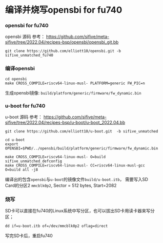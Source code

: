 # 编译并烧写opensbi for fu740

### opensbi for fu740
opensbi 源码
参考：
https://github.com/sifive/meta-sifive/tree/2022.04/recipes-bsp/opensbi/opensbi_git.bb

```
git clone https://github.com/elliott10/opensbi.git -b sifive_unmatched_fu740
```
### 编译opensbi
```
cd opensbi
make CROSS_COMPILE=riscv64-linux-musl- PLATFORM=generic FW_PIC=n
```
生成opensbi镜像: `build/platform/generic/firmware/fw_dynamic.bin`

### u-boot for fu740
u-boot 源码
参考：
https://github.com/sifive/meta-sifive/tree/2022.04/recipes-bsp/u-boot/u-boot_2022.04.bb
```
git clone https://github.com/elliott10/u-boot.git  -b sifive_unmatched

cd u-boot
export OPENSBI=$PWD/../opensbi/build/platform/generic/firmware/fw_dynamic.bin

make CROSS_COMPILE=riscv64-linux-musl- O=build sifive_unmatched_defconfig
make CROSS_COMPILE=riscv64-linux-musl- CC=riscv64-linux-musl-gcc O=build all -j8 
```
编译出的包含`opensbi`与`u-boot`的镜像文件`build/u-boot.itb`， 需要写入SD Card的分区2 `mmcblk0p2`, Sector = 512 bytes, Start=2082

### 烧写
SD卡可以直接在fu740的Linux系统中写分区，也可以拔出SD卡用读卡器来写分区；
```
dd if=u-boot.itb of=/dev/mmcblk0p2 oflag=direct
```
写完SD卡后，重启fu740
